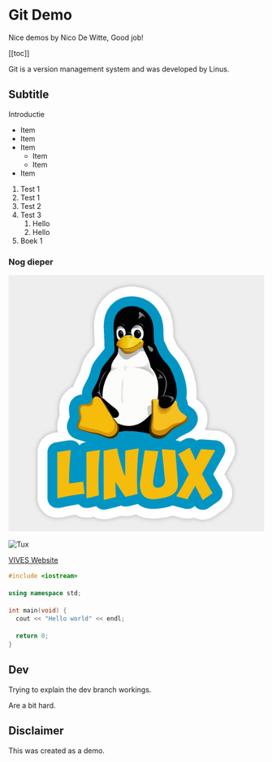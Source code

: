 # Git Demo

Nice demos by Nico De Witte, Good job!

[[toc]]

Git is a version management system and was developed by Linus.

## Subtitle

Introductie

* Item 
* Item
* Item
    * Item
    * Item
* Item

1. Test 1
1. Test 1
1. Test 2
1. Test 3
   1. Hello
   2. Hello
2. Boek 1

### Nog dieper

![Tux the Pinguin](./assets/tux.jpg)

![Tux](https://www.lucidchart.com/publicSegments/view/0ab596fd-e3ee-4e45-8368-f657bda0834c/image.png)

[VIVES Website](https://vives.be)

```cpp
#include <iostream>

using namespace std;

int main(void) {
  cout << "Hello world" << endl;

  return 0;
}
```

## Dev

Trying to explain the dev branch workings.

Are a bit hard.

## Disclaimer

This was created as a demo.
